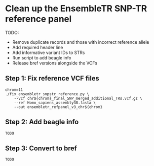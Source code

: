 # Clean up the EnsembleTR SNP-TR reference panel

TODO:
* Remove duplicate records and those with incorrect reference allele
* Add required header line
* Add informative variant IDs to STRs
* Run script to add beagle info
* Release bref versions alongside the VCFs

## Step 1: Fix reference VCF files

```
chrom=11
./fix_ensembletr_snpstr_reference.py \
	--vcf chr${chrom}_final_SNP_merged_additional_TRs.vcf.gz \
	--ref Homo_sapiens_assembly38.fasta \
	--out ensembletr_refpanel_v3_chr${chrom}
```

## Step 2: Add beagle info

```
TODO
```

## Step 3: Convert to bref

```
TODO
```